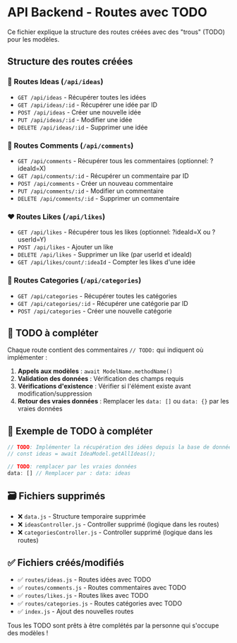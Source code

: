 # API Backend - Routes avec TODO

Ce fichier explique la structure des routes créées avec des "trous" (TODO) pour les modèles.

## Structure des routes créées

### 🚀 Routes Ideas (`/api/ideas`)
- `GET /api/ideas` - Récupérer toutes les idées
- `GET /api/ideas/:id` - Récupérer une idée par ID
- `POST /api/ideas` - Créer une nouvelle idée
- `PUT /api/ideas/:id` - Modifier une idée
- `DELETE /api/ideas/:id` - Supprimer une idée

### 💬 Routes Comments (`/api/comments`)
- `GET /api/comments` - Récupérer tous les commentaires (optionnel: ?ideaId=X)
- `GET /api/comments/:id` - Récupérer un commentaire par ID
- `POST /api/comments` - Créer un nouveau commentaire
- `PUT /api/comments/:id` - Modifier un commentaire
- `DELETE /api/comments/:id` - Supprimer un commentaire

### ❤️ Routes Likes (`/api/likes`)
- `GET /api/likes` - Récupérer tous les likes (optionnel: ?ideaId=X ou ?userId=Y)
- `POST /api/likes` - Ajouter un like
- `DELETE /api/likes` - Supprimer un like (par userId et ideaId)
- `GET /api/likes/count/:ideaId` - Compter les likes d'une idée

### 📂 Routes Categories (`/api/categories`)
- `GET /api/categories` - Récupérer toutes les catégories
- `GET /api/categories/:id` - Récupérer une catégorie par ID
- `POST /api/categories` - Créer une nouvelle catégorie

## 🔧 TODO à compléter

Chaque route contient des commentaires `// TODO:` qui indiquent où implémenter :

1. **Appels aux modèles** : `await ModelName.methodName()`
2. **Validation des données** : Vérification des champs requis
3. **Vérifications d'existence** : Vérifier si l'élément existe avant modification/suppression
4. **Retour des vraies données** : Remplacer les `data: []` ou `data: {}` par les vraies données

## 📝 Exemple de TODO à compléter

```javascript
// TODO: Implémenter la récupération des idées depuis la base de données
// const ideas = await IdeaModel.getAllIdeas();

// TODO: remplacer par les vraies données
data: [] // Remplacer par : data: ideas
```

## 🗃️ Fichiers supprimés

- ❌ `data.js` - Structure temporaire supprimée
- ❌ `ideasController.js` - Controller supprimé (logique dans les routes)
- ❌ `categoriesController.js` - Controller supprimé (logique dans les routes)

## ✅ Fichiers créés/modifiés

- ✅ `routes/ideas.js` - Routes idées avec TODO
- ✅ `routes/comments.js` - Routes commentaires avec TODO
- ✅ `routes/likes.js` - Routes likes avec TODO
- ✅ `routes/categories.js` - Routes catégories avec TODO
- ✅ `index.js` - Ajout des nouvelles routes

Tous les TODO sont prêts à être complétés par la personne qui s'occupe des modèles !
